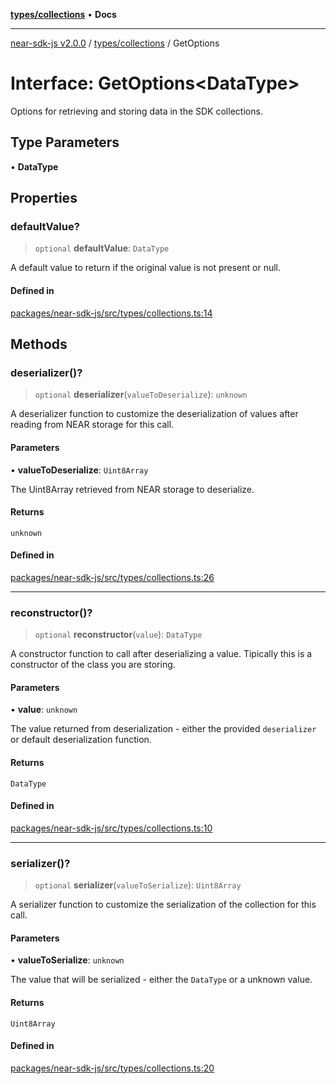 [**types/collections**](../README.md) • **Docs**

***

[near-sdk-js v2.0.0](../../../packages.md) / [types/collections](../README.md) / GetOptions

# Interface: GetOptions\<DataType\>

Options for retrieving and storing data in the SDK collections.

## Type Parameters

• **DataType**

## Properties

### defaultValue?

> `optional` **defaultValue**: `DataType`

A default value to return if the original value is not present or null.

#### Defined in

[packages/near-sdk-js/src/types/collections.ts:14](https://github.com/dim-daskalov/near-sdk-js/blob/1a0ba6d21107f9be72f7c7293e6bb551722b82bb/packages/near-sdk-js/src/types/collections.ts#L14)

## Methods

### deserializer()?

> `optional` **deserializer**(`valueToDeserialize`): `unknown`

A deserializer function to customize the deserialization of values after reading from NEAR storage for this call.

#### Parameters

• **valueToDeserialize**: `Uint8Array`

The Uint8Array retrieved from NEAR storage to deserialize.

#### Returns

`unknown`

#### Defined in

[packages/near-sdk-js/src/types/collections.ts:26](https://github.com/dim-daskalov/near-sdk-js/blob/1a0ba6d21107f9be72f7c7293e6bb551722b82bb/packages/near-sdk-js/src/types/collections.ts#L26)

***

### reconstructor()?

> `optional` **reconstructor**(`value`): `DataType`

A constructor function to call after deserializing a value. Tipically this is a constructor of the class you are storing.

#### Parameters

• **value**: `unknown`

The value returned from deserialization - either the provided `deserializer` or default deserialization function.

#### Returns

`DataType`

#### Defined in

[packages/near-sdk-js/src/types/collections.ts:10](https://github.com/dim-daskalov/near-sdk-js/blob/1a0ba6d21107f9be72f7c7293e6bb551722b82bb/packages/near-sdk-js/src/types/collections.ts#L10)

***

### serializer()?

> `optional` **serializer**(`valueToSerialize`): `Uint8Array`

A serializer function to customize the serialization of the collection for this call.

#### Parameters

• **valueToSerialize**: `unknown`

The value that will be serialized - either the `DataType` or a unknown value.

#### Returns

`Uint8Array`

#### Defined in

[packages/near-sdk-js/src/types/collections.ts:20](https://github.com/dim-daskalov/near-sdk-js/blob/1a0ba6d21107f9be72f7c7293e6bb551722b82bb/packages/near-sdk-js/src/types/collections.ts#L20)

